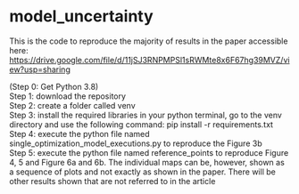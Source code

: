 # model_uncertainty
This is the code to reproduce the majority of results in the paper accessible here: https://drive.google.com/file/d/11jSJ3RNPMPSl1sRWMte8x6F67hg39MVZ/view?usp=sharing

(Step 0: Get Python 3.8) <br />
Step 1: download the repository <br />
Step 2: create a folder called venv <br />
Step 3: install the required libraries in your python terminal, go to the venv directory and use the following command: pip install -r requirements.txt <br />
Step 4: execute the python file named single_optimization_model_executions.py to reproduce the Figure 3b <br />
Step 5: execute the python file named reference_points to reproduce Figure 4, 5 and Figure 6a and 6b. The individual maps can be, however, shown as a sequence of plots and not exactly as shown in the paper. There will be other results shown that are not referred to in the article <br />
